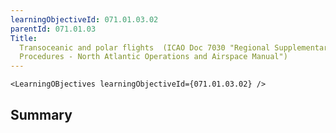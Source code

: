 ```yaml
---
learningObjectiveId: 071.01.03.02
parentId: 071.01.03
Title:
  Transoceanic and polar flights  (ICAO Doc 7030 "Regional Supplementary
  Procedures - North Atlantic Operations and Airspace Manual")
---
```


```tsx eval
<LearningOBjectives learningObjectiveId={071.01.03.02} />
```

## Summary
